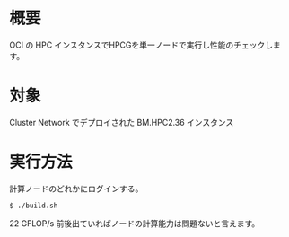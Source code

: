 # 概要
OCI の HPC インスタンスでHPCGを単一ノードで実行し性能のチェックします。

# 対象
Cluster Network でデプロイされた BM.HPC2.36 インスタンス

# 実行方法
計算ノードのどれかにログインする。
```
$ ./build.sh
```

22 GFLOP/s 前後出ていればノードの計算能力は問題ないと言えます。
